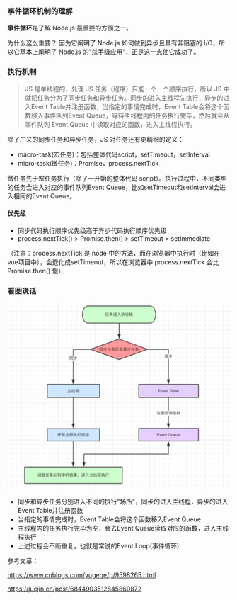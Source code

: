### 事件循环机制的理解

**事件循环**是了解 Node.js 最重要的方面之一。

为什么这么重要？ 因为它阐明了 Node.js 如何做到异步且具有非阻塞的 I/O，所以它基本上阐明了 Node.js 的“杀手级应用”，正是这一点使它成功了。

### 执行机制
> JS 是单线程的，处理 JS 任务（程序）只能一个一个顺序执行，所以 JS 中就把任务分为了同步任务和异步任务。同步的进入主线程先执行，异步的进入Event Table并注册函数，当指定的事情完成时，Event Table会将这个函数移入事件队列Event Queue，等待主线程内的任务执行完毕，然后就会从事件队列 Event Queue 中读取对应的函数，进入主线程执行。
>

除了广义的同步任务和异步任务，JS 对任务还有更精细的定义：

- macro-task(宏任务)：包括整体代码script，setTimeout，setInterval
- micro-task(微任务)：Promise，process.nextTick

微任务先于宏任务执行（除了一开始的整体代码 script）。执行过程中，不同类型的任务会进入对应的事件队列Event Queue，比如setTimeout和setInterval会进入相同的Event Queue。

#### 优先级

- 同步代码执行顺序优先级高于异步代码执行顺序优先级
- process.nextTick() > Promise.then() > setTimeout > setImmediate

（注意：process.nextTick 是 node 中的方法，而在浏览器中执行时（比如在vue项目中），会退化成setTimeout，所以在浏览器中 process.nextTick 会比 Promise.then() 慢）

### 看图说话

<img src="loop.jpg" alt="指纹识别展示" style="zoom:67%;" />

- 同步和异步任务分别进入不同的执行"场所"，同步的进入主线程，异步的进入Event Table并注册函数
- 当指定的事情完成时，Event Table会将这个函数移入Event Queue
- 主线程内的任务执行完毕为空，会去Event Queue读取对应的函数，进入主线程执行
- 上述过程会不断重复，也就是常说的Event Loop(事件循环)



参考文章：

https://www.cnblogs.com/yugege/p/9598265.html

https://juejin.cn/post/6844903512845860872
